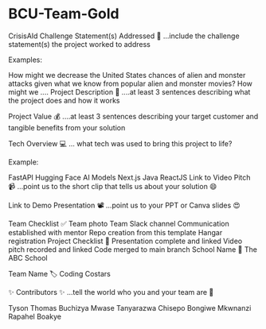 # BCU-Team-Gold

CrisisAId
Challenge Statement(s) Addressed 🎯
...include the challenge statement(s) the project worked to address

Examples:

How might we decrease the United States chances of alien and monster attacks given what we know from popular alien and monster movies?
How might we ....
Project Description 🤯
....at least 3 sentences describing what the project does and how it works

Project Value 💰
....at least 3 sentences describing your target customer and tangible benefits from your solution

Tech Overview 💻
... what tech was used to bring this project to life?

Example:

FastAPI
Hugging Face AI Models
Next.js
Java
ReactJS
Link to Video Pitch 📹
...point us to the short clip that tells us about your solution 😄

Link to Demo Presentation 📽
...point us to your PPT or Canva slides 😍

Team Checklist ✅
 Team photo
 Team Slack channel
 Communication established with mentor
 Repo creation from this template
 Hangar registration
Project Checklist 🏁
 Presentation complete and linked
 Video pitch recorded and linked
 Code merged to main branch
School Name 🏫
The ABC School

Team Name 🏷
Coding Costars

✨ Contributors ✨
...tell the world who you and your team are 🙂

Tyson Thomas
Buchizya Mwase
Tanyarazwa Chisepo
Bongiwe Mkwnanzi
Rapahel Boakye
